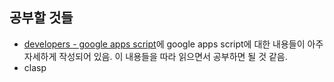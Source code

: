 ## 공부할 것들

- [developers - google apps script](https://developers.google.com/apps-script/overview)에 google apps script에 대한 내용들이 아주 자세하게 작성되어 있음. 이 내용들을 따라 읽으면서 공부하면 될 것 같음.
- clasp 


